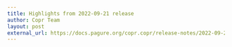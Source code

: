 ```yaml
---
title: Highlights from 2022-09-21 release
author: Copr Team
layout: post
external_url: https://docs.pagure.org/copr.copr/release-notes/2022-09-21.html
---
```

